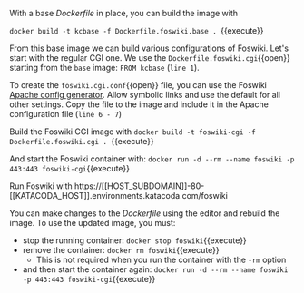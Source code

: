 With a base _Dockerfile_ in place, you can build the image with

`docker build -t kcbase -f Dockerfile.foswiki.base . `{{execute}}

From this base image we can build various configurations of Foswiki. Let's start with the regular CGI one. We use the `Dockerfile.foswiki.cgi`{{open}} starting from the `base` image: `FROM kcbase` (`line 1`).

To create the `foswiki.cgi.conf`{{open}} file, you can use the Foswiki [Apache config generator](https://foswiki.org/Support.ApacheConfigGenerator). Allow symbolic links and use the default for all other settings. Copy the file to the image and include it in the Apache configuration file (`line 6 - 7`)

Build the Foswiki CGI image with `docker build -t foswiki-cgi -f Dockerfile.foswiki.cgi . `{{execute}}

And start the Foswiki container with: `docker run -d --rm --name foswiki -p 443:443 foswiki-cgi`{{execute}}

Run Foswiki with https://[[HOST_SUBDOMAIN]]-80-[[KATACODA_HOST]].environments.katacoda.com/foswiki

You can make changes to the _Dockerfile_ using the editor and rebuild the image. To use the updated image, you must:
* stop the running container: `docker stop foswiki`{{execute}}
* remove the container: `docker rm foswiki`{{execute}}
  * This is not required when you run the container with the `-rm` option
* and then start the container again: `docker run -d --rm --name foswiki -p 443:443 foswiki-cgi`{{execute}}

